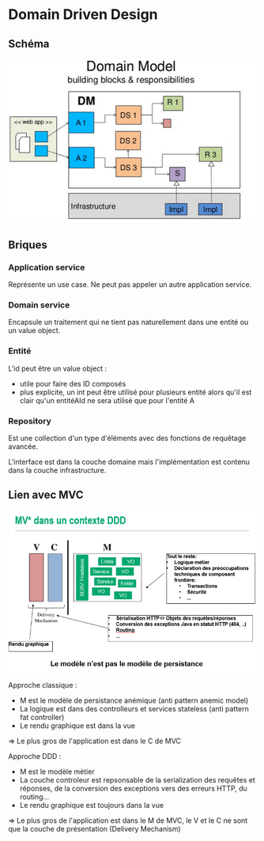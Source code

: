 
# Domain Driven Design

## Schéma

![DDD](DDD.png)


## Briques

### Application service

Représente un use case.
Ne peut pas appeler un autre application service.


### Domain service

Encapsule un traitement qui ne tient pas naturellement dans une entité ou un value object.

### Entité

L'id peut être un value object :
- utile pour faire des ID composés
- plus explicite, un int peut être utilisé pour plusieurs entité alors qu'il est clair qu'un entitéAId ne sera utilisé que pour l'entité A

### Repository

Est une collection d'un type d'éléments avec des fonctions de requêtage avancée.

L'interface est dans la couche domaine mais l'implémentation est contenu dans la couche infrastructure. 

## Lien avec MVC

![MVC](MVC.PNG)

Approche classique :
- M est le modèle de persistance anémique (anti pattern anemic model)
- La logique est dans des controlleurs et services stateless (anti pattern fat controller)
- Le rendu graphique est dans la vue

=> Le plus gros de l'application est dans le C de MVC

Approche DDD :
- M est le modèle métier
- La couche controleur est repsonsable de la serialization des requêtes et réponses, de la conversion des exceptions vers des erreurs HTTP, du routing...
- Le rendu graphique est toujours dans la vue

=> Le plus gros de l'application est dans le M de MVC, le V et le C ne sont que la couche de présentation (Delivery Mechanism)









